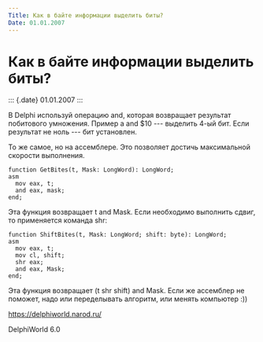 ```yaml
---
Title: Как в байте информации выделить биты?
Date: 01.01.2007
---
```



Как в байте информации выделить биты?
=====================================

::: {.date}
01.01.2007
:::

В Delphi используй операцию and, которая возвращает результат побитового
умножения. Пример a and $10 --- выделить 4-ый бит. Если результат не
ноль --- бит установлен.

То же самое, но на ассемблере. Это позволяет достичь максимальной
скорости выполнения.

    function GetBites(t, Mask: LongWord): LongWord;  
    asm
      mov eax, t;
      and eax, mask;
    end;

Эта функция возвращает t and Mask. Если необходимо выполнить сдвиг, то
применяется команда shr:

    function ShiftBites(t, Mask: LongWord; shift: byte): LongWord; 
    asm
      mov eax, t;
      mov cl, shift;
      shr eax;
      and eax, Mask;
    end;

Эта функция возвращает (t shr shift) and Mask. Если же ассемблер не
поможет, надо или переделывать алгоритм, или менять компьютер :))

<https://delphiworld.narod.ru/>

DelphiWorld 6.0

 
